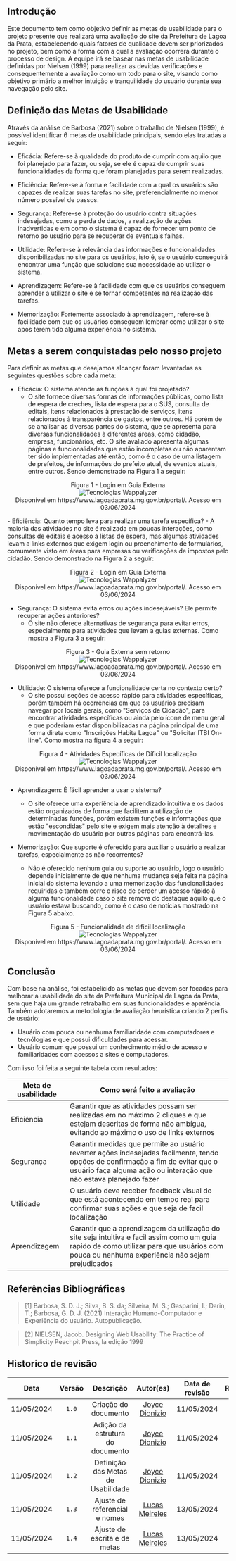 ## Introdução
Este documento tem como objetivo definir as metas de usabilidade para o projeto presente que realizará uma avaliação do site da Prefeitura de Lagoa da Prata, estabelecendo quais fatores de qualidade devem ser priorizados no projeto, bem como a forma com a qual a avaliação ocorrerá durante o processo de design. 
A equipe irá se basear nas metas de usabilidade definidas por Nielsen (1999) para realizar as devidas verificações e consequentemente a avaliação como um todo para o site,
visando como objetivo primário a melhor intuição e tranquilidade do usuário durante sua navegação pelo site.


## Definição das Metas de Usabilidade

Através da análise de Barbosa (2021) sobre o trabalho de Nielsen (1999), é possível identificar 6 metas de usabilidade principais, sendo elas tratadas a seguir:

- Eficácia: Refere-se à qualidade do produto de cumprir com aquilo que foi planejado para fazer, ou seja, se ele é capaz de cumprir suas funcionalidades da forma que foram planejadas para serem realizadas.

- Eficiência: Refere-se à forma e facilidade com a qual os usuários são capazes de realizar suas tarefas no site, preferencialmente no menor número possível de passos.

- Segurança: Refere-se à proteção do usuário contra situações indesejadas, como a perda de dados, a realização de ações inadvertidas e em como o sistema é capaz de fornecer um ponto de retorno ao usuário para se recuperar de eventuais falhas.

- Utilidade: Refere-se à relevância das informações e funcionalidades disponibilizadas no site para os usuários, isto é, se o usuário conseguirá encontrar uma função que solucione sua necessidade ao utilizar o sistema.

- Aprendizagem: Refere-se à facilidade com que os usuários conseguem aprender a utilizar o site e se tornar competentes na realização das tarefas.

- Memorização: Fortemente associado à aprendizagem, refere-se à facilidade com que os usuários conseguem lembrar como utilizar o site após terem tido alguma experiência no sistema.

## Metas a serem conquistadas pelo nosso projeto
Para definir as metas que desejamos alcançar foram levantadas as seguintes questões sobre cada meta:

- Eficácia: O sistema atende às funções à qual foi projetado?
    - O site fornece diversas formas de informações públicas, como lista de espera de creches, lista de espera para o SUS, consulta de editais, itens relacionados à prestação de serviços, itens relacionados à transparência de gastos, entre outros. Há porém de se analisar as diversas partes do sistema, que se apresenta para diversas funcionalidades à diferentes áreas, como cidadão, empresa, funcionários, etc. O site avaliado apresenta algumas páginas e funcionalidades que estão incompletas ou não aparentam ter sido implementadas até então, como é o caso de uma listagem de prefeitos, de informações do prefeito atual, de eventos atuais, entre outros. Sendo demonstrado na Figura 1 a seguir:
<div style="text-align:center;">
  <p>Figura 1 - Login em Guia Externa <br>
  <img src="https://raw.githubusercontent.com/Interacao-Humano-Computador/2024.1-Prefeitura-Lagoa-da-Prata/main/docs/assets/images/sitePrefeitura/eficacia.png" alt="Tecnologias Wappalyzer"> <br>
  Disponível em https://www.lagoadaprata.mg.gov.br/portal/. Acesso em 03/06/2024
  </p>
</div>
- Eficiência: Quanto tempo leva para realizar uma tarefa específica?
    - A maioria das atividades no site é realizada em poucas interações, como consultas de editais e acesso à listas de espera, mas algumas atividades levam a links externos que exigem login ou preenchimento de formulários, comumente visto em áreas para empresas ou verificações de impostos pelo cidadão. Sendo demonstrado na Figura 2 a seguir:

<div style="text-align:center;">
  <p>Figura 2 - Login em Guia Externa <br>
  <img src="https://raw.githubusercontent.com/Interacao-Humano-Computador/2024.1-Prefeitura-Lagoa-da-Prata/main/docs/assets/images/sitePrefeitura/eficiencia.png" alt="Tecnologias Wappalyzer"> <br>
  Disponível em https://www.lagoadaprata.mg.gov.br/portal/. Acesso em 03/06/2024
  </p>
</div>

- Segurança: O sistema evita erros ou ações indesejáveis? Ele permite recuperar ações anteriores?
    - O site não oferece alternativas de segurança para evitar erros, especialmente para atividades que levam a guias externas. Como mostra a Figura 3 a seguir:

<div style="text-align:center;">
  <p>Figura 3 - Guia Externa sem retorno <br>
  <img src="https://raw.githubusercontent.com/Interacao-Humano-Computador/2024.1-Prefeitura-Lagoa-da-Prata/main/docs/assets/images/sitePrefeitura/seguranca.png" alt="Tecnologias Wappalyzer"> <br>
  Disponível em https://www.lagoadaprata.mg.gov.br/portal/. Acesso em 03/06/2024
  </p>
</div>

- Utilidade: O sistema oferece a funcionalidade certa no contexto certo?
    - O site possui seções de acesso rápido para atividades específicas, porém também há ocorrências em que os usuários precisam navegar por locais gerais, como "Serviços de Cidadão", para encontrar atividades específicas ou ainda pelo ícone de menu geral e que poderiam estar disponibilizadas na página principal de uma forma direta como "Inscrições Habita Lagoa" ou "Solicitar ITBI On-line". Como mostra na figura 4 a seguir:

<div style="text-align:center;">
  <p>Figura 4 - Atividades Específicas de Díficil localização <br>
  <img src="https://raw.githubusercontent.com/Interacao-Humano-Computador/2024.1-Prefeitura-Lagoa-da-Prata/main/docs/assets/images/sitePrefeitura/utilidade.png" alt="Tecnologias Wappalyzer"> <br>
  Disponível em https://www.lagoadaprata.mg.gov.br/portal/. Acesso em 03/06/2024
  </p>
</div>

- Aprendizagem:  É fácil aprender a usar o sistema?
    - O site oferece uma experiência de aprendizado intuitiva e os dados estão organizados de forma que facilitem a utilização de determinadas funções, porém existem funções e informações que estão "escondidas" pelo site e exigem mais atenção à detalhes e movimentação do usuário por outras páginas para encontrá-las.

- Memorização: Que suporte é oferecido para auxiliar o usuário a realizar tarefas, especialmente as não recorrentes?
    -  Não é oferecido nenhum guia ou suporte ao usuário, logo o usuário depende inicialmente de que nenhuma mudança seja feita na página inicial do sistema levando a uma memorização das funcionalidades requiridas e também corre o risco de perder um acesso rápido à alguma funcionalidade caso o site remova do destaque aquilo que o usuário estava buscando, como é o caso de notícias mostrado na Figura 5 abaixo.

<div style="text-align:center;">
  <p>Figura 5 - Funcionalidade de díficil localização <br>
  <img src="https://raw.githubusercontent.com/Interacao-Humano-Computador/2024.1-Prefeitura-Lagoa-da-Prata/main/docs/assets/images/sitePrefeitura/memorizacao.png" alt="Tecnologias Wappalyzer"> <br>
  Disponível em https://www.lagoadaprata.mg.gov.br/portal/. Acesso em 03/06/2024
  </p>
</div>



## Conclusão
Com base na análise, foi estabelicido as metas que devem ser focadas para melhorar a usabilidade do site da Prefeitura Municipal de Lagoa da Prata, sem que haja um grande retrabalho em suas funcionalidades e aparência. 
Também adotaremos a metodologia de avaliação heurística criando 2 perfis de usuário: 
 - Usuário com pouca ou nenhuma familiaridade com computadores e tecnólogias e que possui dificuldades para acessar.
 - Usuário comum que possui um conhecimento médio de acesso e familiaridades com acessos a sites e computadores.

 Com isso foi feita a seguinte tabela com resultados:

| Meta de usabilidade | Como será feito a avaliação                                                                                                                                                                           |
| ------------------- | ----------------------------------------------------------------------------------------------------------------------------------------------------------------------------------------------------- |
| Eficiência          | Garantir que as atividades possam ser realizadas em no máximo 2 cliques e que estejam descritas de forma não ambígua, evitando ao máximo o uso de links externos                                      |
| Segurança           | Garantir medidas que permite ao usuário reverter ações indesejadas facilmente, tendo opções de confirmação a fim de evitar que o usuário faça alguma ação ou interação que não estava planejado fazer |
| Utilidade           | O usuário deve receber feedback visual do que está acontecendo em tempo real para confirmar suas ações e que seja de facil localização                                                                |
| Aprendizagem        | Garantir que a aprendizagem da utilização do site seja intuitiva e facil assim como um guia rapido de como utilizar para que usuários com pouca ou nenhuma experiência não sejam prejudicados |


## Referências Bibliográficas

> [1] Barbosa, S. D. J.; Silva, B. S. da; Silveira, M. S.; Gasparini, I.; Darin, T.; Barbosa, G. D. J. (2021) Interação Humano-Computador e Experiência do usuário. Autopublicação.

> [2] NIELSEN, Jacob. Designing Web Usability: The Practice of Simplicity Peachpit Press, la edição 1999


## Historico de revisão

|    Data    | Versão |             Descrição              |                   Autor(es)                   | Data de revisão |                  Revisor(es)                  |
| :--------: | :----: | :--------------------------------: | :-------------------------------------------: | :-------------: | :-------------------------------------------: |
| 11/05/2024 | `1.0`  |        Criação do documento        | [Joyce Dionizio](https://github.com/joycejdm) |   11/05/2024    | [Lucas Meireles](https://github.com/Katuner)  |
| 11/05/2024 | `1.1`  |  Adição da estrutura do documento  | [Joyce Dionizio](https://github.com/joycejdm) |   11/05/2024    | [Lucas Meireles](https://github.com/Katuner)  |
| 11/05/2024 | `1.2`  | Definição das Metas de Usabilidade | [Joyce Dionizio](https://github.com/joycejdm) |   11/05/2024    | [Lucas Meireles](https://github.com/Katuner)  |
| 11/05/2024 | `1.3`  |   Ajuste de referencial e nomes    | [Lucas Meireles](https://github.com/Katuner)  |   13/05/2024    | [Augusto Duarte ](https://github.com/Augcamp) |
| 11/05/2024 | `1.4`  |    Ajuste de escrita e de metas    | [Lucas Meireles](https://github.com/Katuner)  |   13/05/2024    | [Augusto Duarte ](https://github.com/Augcamp) |
